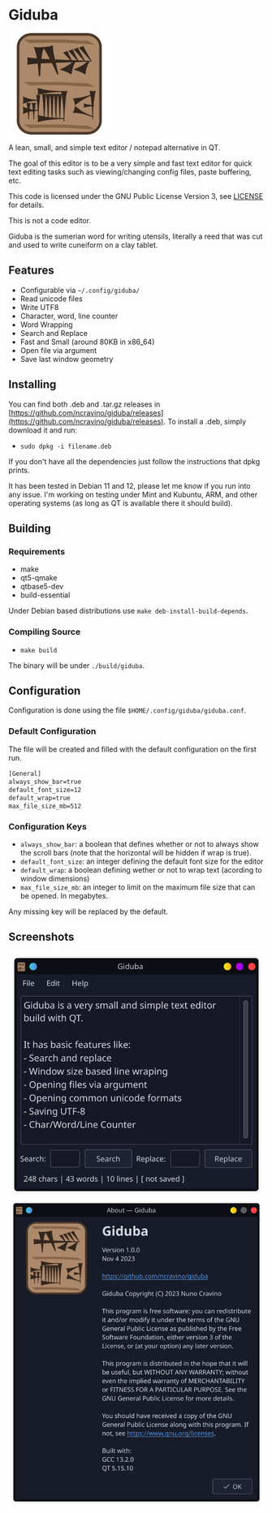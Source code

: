 # Giduba
<img src="./resources/icons/giduba.svg" width="200" alt="A tablet with giduba written in cuneiform"/>

A lean, small, and simple text editor / notepad alternative in QT.

The goal of this editor is to be a very simple and fast text editor for quick text editing tasks such as viewing/changing config files, paste buffering, etc.

This code is licensed under the GNU Public License Version 3, see [LICENSE](./LICENSE) for details.

This is not a code editor.

Giduba is the sumerian word for writing utensils, literally a reed that was cut and used to write cuneiform on a clay tablet.

## Features

- Configurable via `~/.config/giduba/`
- Read unicode files
- Write UTF8
- Character, word, line counter
- Word Wrapping
- Search and Replace
- Fast and Small (around 80KB in x86_64)
- Open file via argument
- Save last window geometry

## Installing

You can find both .deb and .tar.gz releases in [https://github.com/ncravino/giduba/releases](https://github.com/ncravino/giduba/releases).
To install a .deb, simply download it and run:
- `sudo dpkg -i filename.deb`

If you don't have all the dependencies just follow the instructions that dpkg prints.

It has been tested in Debian 11 and 12, please let me know if you run into any issue.
I'm working on testing under Mint and Kubuntu, ARM, and other operating systems (as long as QT is available there it should build).

## Building

### Requirements
- make 
- qt5-qmake 
- qtbase5-dev 
- build-essential

Under Debian based distributions use `make deb-install-build-depends`.

### Compiling Source

- `make build`

The binary will be under `./build/giduba`.

## Configuration

Configuration is done using the file `$HOME/.config/giduba/giduba.conf`.

### Default Configuration

The file will be created and filled with the default configuration on the first run.

```
[General]
always_show_bar=true
default_font_size=12
default_wrap=true
max_file_size_mb=512
```

### Configuration Keys

- `always_show_bar`:  a boolean that defines whether or not to always show the scroll bars (note that the horizontal will be hidden if wrap is true).
- `default_font_size`: an integer defining the default font size for the editor
- `default_wrap`: a boolean defining wether or not to wrap text (acording to window dimensions)
- `max_file_size_mb`: an integer to limit on the maximum file size that can be opened. In megabytes.

Any missing key will be replaced by the default.

## Screenshots
<img src="./images/screenshot.png" width="600" alt="A screenshot of giduba main window"/>
<img src="./images/screenshot_about.png" width="600" alt="A screenshot of giduba about box"/>


